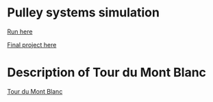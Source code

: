 # Pulley systems simulation

[Run here](https://sarlota-duskova.github.io/PulleySimulation/)

[Final project here](https://Sarlota-Duskova.github.io/PulleySimulation/Presentation/final_project.pdf)

# Description of Tour du Mont Blanc
[Tour du Mont Blanc](https://Sarlota-Duskova.github.io/PulleySimulation/Tour/Tour_du_Mont_Blanc/final_project_smaller.pdf)
